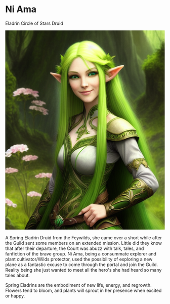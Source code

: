 # Ni Ama

Eladrin Circle of Stars Druid

![Ni Ama](/img/players/Ni_Ama.png)

A Spring Eladrin Druid from the Feywilds, she came over a short while after the Guild sent some members on an extended mission.
Little did they know that after their departure, the Court was abuzz with talk, tales, and fanfiction of the brave group.
Ni Ama, being a consummate explorer and plant cultivator/Wilds protector, used the possibility of exploring a new plane as a fantastic excuse to come through the portal and join the Guild.
Reality being she just wanted to meet all the hero's she had heard so many tales about.

Spring Eladrins are the embodiment of new life, energy, and regrowth.
Flowers tend to bloom, and plants will sprout in her presence when excited or happy.
